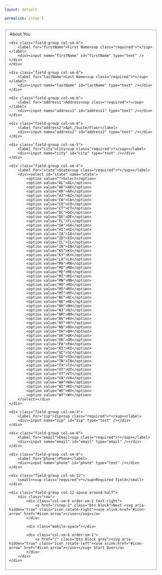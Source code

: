 ```yaml
---
layout: default

permalink: /step-1
---
```




<form class="container">
<fieldset>
<div class="row">
    <div class="col-12">
        <legend class="h2">About You</legend>
    </div>

    <div class="field-group col-sm-6">
        <label for="firstName">First Name<sup class="required">*</sup></label>
        <div><input name="firstName" id="firstName" type="text" /></div>
    </div>

    <div class="field-group col-sm-6">
        <label for="lastName">Last Name<sup class="required">*</sup></label>
        <div><input name="lastName" id="lastName" type="text" /></div>
    </div>

    <div class="field-group col-sm-6">
        <label for="address1">Address<sup class="required">*</sup></label>
        <div><input name="address1" id="address1" type="text" /></div>
    </div>

    <div class="field-group col-sm-6">
        <label for="address2">Apt./Suite/Floor</label>
        <div><input name="address2" id="address2" type="text" /></div>
    </div>

    <div class="field-group col-sm-5">
        <label for="city">City<sup class="required">*</sup></label>
        <div><input name="city" id="city" type="text" /></div>
    </div>

    <div class="field-group col-sm-4">
        <label for="state">State<sup class="required">*</sup></label>
        <div><select id="state" name="state">
            <option value="">Select</option>
            <option value="AL">AL</option>
            <option value="AK">AK</option>
            <option value="AR">AR</option>	
            <option value="AZ">AZ</option>
            <option value="CA">CA</option>
            <option value="CO">CO</option>
            <option value="CT">CT</option>
            <option value="DC">DC</option>
            <option value="DE">DE</option>
            <option value="FL">FL</option>
            <option value="GA">GA</option>
            <option value="HI">HI</option>
            <option value="IA">IA</option>	
            <option value="ID">ID</option>
            <option value="IL">IL</option>
            <option value="IN">IN</option>
            <option value="KS">KS</option>
            <option value="KY">KY</option>
            <option value="LA">LA</option>
            <option value="MA">MA</option>
            <option value="MD">MD</option>
            <option value="ME">ME</option>
            <option value="MI">MI</option>
            <option value="MN">MN</option>
            <option value="MO">MO</option>	
            <option value="MS">MS</option>
            <option value="MT">MT</option>
            <option value="NC">NC</option>	
            <option value="NE">NE</option>
            <option value="NH">NH</option>
            <option value="NJ">NJ</option>
            <option value="NM">NM</option>			
            <option value="NV">NV</option>
            <option value="NY">NY</option>
            <option value="ND">ND</option>
            <option value="OH">OH</option>
            <option value="OK">OK</option>
            <option value="OR">OR</option>
            <option value="PA">PA</option>
            <option value="RI">RI</option>
            <option value="SC">SC</option>
            <option value="SD">SD</option>
            <option value="TN">TN</option>
            <option value="TX">TX</option>
            <option value="UT">UT</option>
            <option value="VT">VT</option>
            <option value="VA">VA</option>
            <option value="WA">WA</option>
            <option value="WI">WI</option>	
            <option value="WV">WV</option>
            <option value="WY">WY</option>
        </select></div>
    </div>

    <div class="field-group col-sm-3">
        <label for="zip">Zip<sup class="required">*</sup></label>
        <div><input name="zip" id="zip" type="text" /></div>
    </div>

    <div class="field-group col-sm-6">
        <label for="email">Email<sup class="required">*</sup></label>
        <div><input name="email" id="email" type="email" /></div>
    </div>

    <div class="field-group col-sm-6">
        <label for="phone">Phone</label>
        <div><input name="phone" id="phone" type="text" /></div>
    </div>

    <div class="field-group col-sm-12">
        <small><sup class="required">*</sup>Required field</small>
    </div>

    <div class="field-group col-12 space-around-half">
        <div class="row">
            <div class="col-sm-6 order-sm-2 text-right">
                <a href="/step-2" class="btn block">Next <svg aria-hidden="true" class="icon rotate-right"><use xlink:href="#icon-arrow" href="#icon-arrow"></use></svg></a>
            </div>

            <div class="mobile-space"></div>
            
            <div class="col-sm-6 order-sm-1">
                <a href="/" class="btn block gray"><svg aria-hidden="true" class="icon rotate-left"><use xlink:href="#icon-arrow" href="#icon-arrow"></use></svg> Start Over</a>
            </div>
        </div>
    </div>

</div>
</fieldset>
</form>
